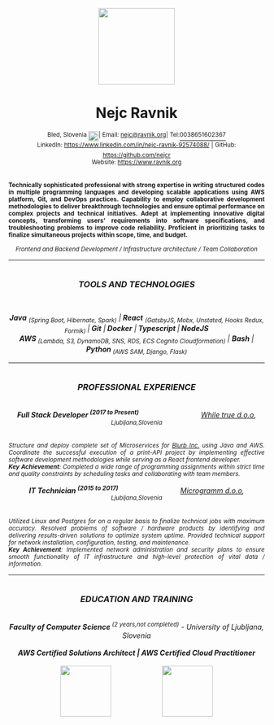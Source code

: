 
<div align="center">
	
  <img src="https://s3.eu-central-1.amazonaws.com/files.ravnik.org/me.svg" height="150" /></br>
 <h1 style="justify-content:center">Nejc Ravnik</h1>
 <div style="display:flex;justify-content:center"><sup>Bled, Slovenia&nbsp; </sup> <img src="https://emojipedia-us.s3.dualstack.us-west-1.amazonaws.com/thumbs/120/twitter/228/flag-for-slovenia_1f1f8-1f1ee.png" height="20"/>
  <sup> | Email: <a href="mailto:nejc@ravnik.org">nejc@ravnik.org</a> </sup>
	<sup> | Tel:</sup> <a href="tel:0038651602367"><sup>0038651602367</sup></a><br/> </div>
	<sup> LinkedIn: </sup> <sup><a href="https://www.linkedin.com/in/nejc-ravnik-92574088/">https://www.linkedin.com/in/nejc-ravnik-92574088/</a></sup>
	<sup>| GitHub: </sup> <sup><a href="https://github.com/nejcr/">https://github.com/nejcr</a></sup><br/>
	<sup>Website: </sup> <sup><a href="https://www.ravnik.org/">https://www.ravnik.org</a> </sup> 

<div align="center">
 <p align="justify">
  <br/>
 <sup><b>Technically sophisticated professional with strong expertise in writing structured codes in multiple programming languages and developing scalable applications using AWS platform, Git, and DevOps practices. Capability to employ collaborative development methodologies to deliver breakthrough technologies and ensure optimal performance on complex projects and technical initiatives. Adept at implementing innovative digital concepts, transforming users’ requirements into software specifications, and troubleshooting problems to improve code reliability. Proficient in prioritizing tasks to finalize simultaneous projects within scope, time, and budget.</b> </sup>
 </p>
</div>
<div align="center">
<sup><i>Frontend and Backend Development / Infrastructure architecture / Team Collaboration <i></sup>
</div>
<hr/>
<div align="center" style="display: flex;justify-content:center;">
 <h3>TOOLS AND TECHNOLOGIES </h3>
</div>
	<br/>
<div align="center">

<b>Java</b>  <sub>(Spring Boot, Hibernate, Spark)</sub> |<b> React</b> <sub>(GatsbyJS, Mobx, Unstated, Hooks Redux, Formik) </sub>|<b> Git</b> |<b> Docker</b> |<b> Typescript </b>|<b> NodeJS</b><br/><b> AWS </b><sub>(Lambda, S3, DynamoDB, SNS, RDS, ECS Cognito Cloudformation)</sub> | <b>Bash</b> | <b>Python</b><sub> (AWS SAM, Django, Flask)</sub>
</div>
<hr/>
<div align="center" style="display: flex;justify-content:center;">
 <h3>PROFESSIONAL EXPERIENCE </h3>
</div>
<br/>

<div align="center">
 <div align="justify-between">
	<b>Full Stack Developer <sup>(2017 to Present)</sup></b>&nbsp;&nbsp;&nbsp;&nbsp;&nbsp;&nbsp;&nbsp;&nbsp;&nbsp;&nbsp;&nbsp;&nbsp;&nbsp;&nbsp;&nbsp;&nbsp;&nbsp;  &nbsp;&nbsp;&nbsp;&nbsp;&nbsp;&nbsp;&nbsp;&nbsp;  &nbsp;&nbsp;&nbsp;       <i><a href="https://www.whiletrue.com/">While true d.o.o</a><i>, <sup>Ljubljana,Slovenia </sup>
 </div
<div align="center">
 <p align="justify">
  <br/>
 <sup>Structure and deploy complete set of Microservices for <a href="https://www.blurb.com/">Blurb Inc.</a> using Java and AWS. Coordinate the successful execution of a print-API project by implementing effective software development methodologies while serving as a React frontend developer. <br/><b>Key Achievement</b>: Completed a wide range of programming assignments within strict time and quality constraints by scheduling tasks and collaborating with team members. </sup>
 </p>
</div>
	 <div align="center">
 <div align="justify-between">
	<b>IT Technician <sup>(2015 to 2017)</sup></b>&nbsp;&nbsp;&nbsp;&nbsp;&nbsp;&nbsp;&nbsp;&nbsp;&nbsp;&nbsp;&nbsp;&nbsp;&nbsp;&nbsp;&nbsp;&nbsp;&nbsp;  &nbsp;&nbsp;&nbsp;&nbsp;&nbsp;&nbsp;&nbsp;&nbsp;  &nbsp;&nbsp;&nbsp;       <i><a href="https://microgramm.si/">Microgramm d.o.o</a><i>, <sup>Ljubljana,Slovenia </sup>
 </div
<div align="center">
 <p align="justify">
  <br/>
 <sup>Utilized Linux and Postgres for on a regular basis to finalize technical jobs with maximum accuracy. Resolved problems of software / hardware products by identifying and delivering results-driven solutions to optimize system uptime. Provided technical support for network installation, configuration, testing, and maintenance.
 <br/><b>Key Achievement</b>: Implemented network administration and security plans to ensure smooth functionality of IT infrastructure and high-level protection of vital data / information. 
</sup>
 </p>
</div>
<hr/>
<div align="center" style="display: flex;justify-content:center;">
 <h3>EDUCATION AND TRAINING </h3>
</div>
	 <br/>
<div align="center">
<b>Faculty of  Computer Science</b><sup> (2 years,not completed)</sup><i> - University of Ljubljana, Slovenia</i>
</div>
<br/>
<div align="center">
<b>AWS Certified Solutions Architect<b/> | <b> AWS Certified Cloud Practitioner<b/><br/>
	<br/>
<div style="display:flex;justify-content:center;">	
<a style="margin-right:100px;" href="https://www.certmetrics.com/amazon/public/badge.aspx?i=1&t=c&d=2019-05-06&ci=AWS00879016">
	<img src="https://www.certmetrics.com/api/ob/image/amazon/c/1" height="100"/>
</a>
	<a href="https://www.certmetrics.com/amazon/public/badge.aspx?i=9&t=c&d=2019-05-10&ci=AWS00879016">
	<img src="https://www.certmetrics.com/api/ob/image/amazon/c/9" height="100"/>
</a>
	<div>
	
	
</div>

